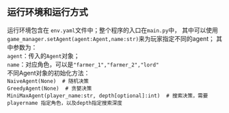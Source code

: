 ## 运行环境和运行方式
运行环境包含在 `env.yaml`文件中；整个程序的入口在`main.py`中， 其中可以使用`game_manager.setAgent(agent:Agent,name:str)`来为玩家指定不同的agent；
其中参数为：<br>
`agent`：传入的`Agent`对象；<br>
`name`：对应角色，可以是`"farmer_1","farmer_2","lord"`<br>
不同Agent对象的初始化方法：<br>
`NaiveAgent(None)  # 随机决策`<br>
`GreedyAgent(None)  # 贪婪决策`<br>
`MiniMaxAgent(player_name:str, depth[optional]:int)  # 搜索决策，需要 playername 指定角色，以及depth指定搜索深度`
